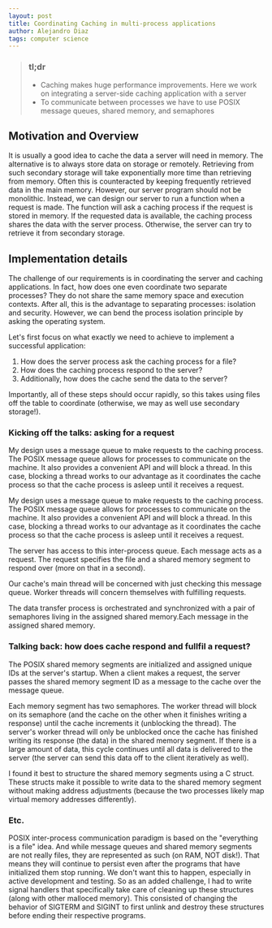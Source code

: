 ```yaml
---
layout: post
title: Coordinating Caching in multi-process applications
author: Alejandro Diaz
tags: computer science 
---
```


> ### tl;dr
> * Caching makes huge performance improvements. Here we work on integrating a server-side caching application with a server
> * To communicate between processes we have to use POSIX message queues, shared memory, and semaphores

## Motivation and Overview

It is usually a good idea to cache the data a server will need in memory. The alternative is to always store data on storage or remotely. Retrieving from such secondary storage will take exponentially more time than retrieving from memory. Often this is counteracted by keeping frequently retrieved data in the main memory. However, our server program should not be monolithic. Instead, we can design our server to run a function when a request is made. The function will ask a caching process if the request is stored in memory. If the requested data is available, the caching process shares the data with the server process. Otherwise, the server can try to retrieve it from secondary storage.

## Implementation details
The challenge of our requirements is in coordinating the server and caching applications. In fact, how does one even coordinate two separate processes? They do not share the same memory space and execution contexts. After all, this is the advantage to separating processes: isolation and security. However, we can bend the process isolation principle by asking the operating system. 

Let's first focus on what exactly we need to achieve to implement a successful application:

1. How does the server process ask the caching process for a file?
2. How does the caching process respond to the server?
3. Additionally, how does the cache send the data to the server?

Importantly, all of these steps should occur rapidly, so this takes using files off the table to coordinate (otherwise, we may as well use secondary storage!).

### Kicking off the talks: asking for a request
My design uses a message queue to make requests to the caching process. The POSIX message queue allows for processes to communicate on the machine. It also provides a convenient API and will block a thread. In this case, blocking a thread works to our advantage as it coordinates the cache process so that the cache process is asleep until it receives a request.

My design uses a message queue to make requests to the caching process. The POSIX message queue allows for processes to communicate on the machine. It also provides a convenient API and will block a thread. In this case, blocking a thread works to our advantage as it coordinates the cache process so that the cache process is asleep until it receives a request.

The server has access to this inter-process queue. Each message acts as a request. The request specifies the file and a shared memory segment to respond over (more on that in a second).

Our cache's main thread will be concerned with just checking this message queue. Worker threads will concern themselves with fulfilling requests.

The data transfer process is orchestrated and synchronized with a pair of semaphores living in the assigned shared memory.Each message in the assigned shared memory.

### Talking back: how does cache respond and fullfil a request?
The POSIX shared memory segments are initialized and assigned unique IDs at the server's startup. When a client makes a request, the server passes the shared memory segment ID as a message to the cache over the message queue. 

Each memory segment has two semaphores. The worker thread will block on its semaphore (and the cache on the other when it finishes writing a response) until the cache increments it (unblocking the thread). The server's worker thread will only be unblocked once the cache has finished writing its response (the data) in the shared memory segment. If there is a large amount of data, this cycle continues until all data is delivered to the server (the server can send this data off to the client iteratively as well).

I found it best to structure the shared memory segments using a C struct. These structs make it possible to write data to the shared memory segment without making address adjustments (because the two processes likely map virtual memory addresses differently).

### Etc.
POSIX inter-process communication paradigm is based on the "everything is a file" idea. And while message queues and shared memory segments are not really files, they are represented as such (on RAM, NOT disk!). That means they will continue to persist even after the programs that have initialized them stop running. We don't want this to happen, especially in active development and testing. So as an added challenge, I had to write signal handlers that specifically take care of cleaning up these structures (along with other malloced memory). This consisted of changing the behavior of SIGTERM and SIGINT to first unlink and destroy these structures before ending their respective programs.
